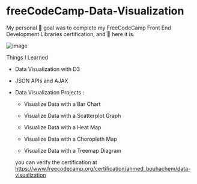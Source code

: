 # freeCodeCamp-Data-Visualization
My personal 🚩 goal was to complete my FreeCodeCamp Front End Development Libraries certification, and 🎉 here it is.

![image](https://user-images.githubusercontent.com/61451186/232176862-620711eb-245b-4c76-a7b5-dc2f3fa53741.png)

Things I Learned
* Data Visualization with D3
* JSON APIs and AJAX
* Data Visualization Projects :
    - Visualize Data with a Bar Chart	
    
    - Visualize Data with a Scatterplot Graph	
    - Visualize Data with a Heat Map	
    - Visualize Data with a Choropleth Map	
    - Visualize Data with a Treemap Diagram
    
    you can verify the certification at https://www.freecodecamp.org/certification/ahmed_bouhachem/data-visualization
